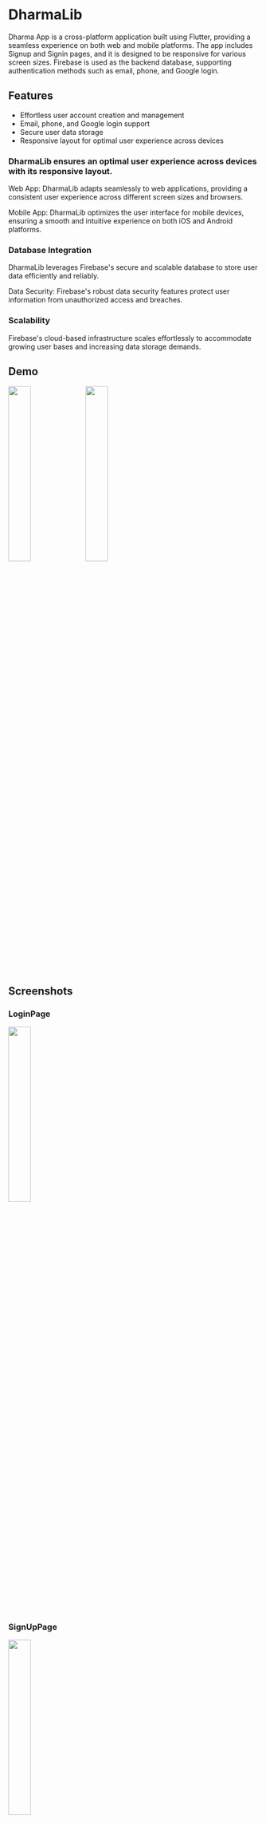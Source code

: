 
# DharmaLib

Dharma App is a cross-platform application built using Flutter, providing a seamless experience on both web and mobile platforms. The app includes Signup and Signin pages, and it is designed to be responsive for various screen sizes. Firebase is used as the backend database, supporting authentication methods such as email, phone, and Google login.


## Features

- Effortless user account creation and management
- Email, phone, and Google login support
- Secure user data storage
- Responsive layout for optimal user experience across devices

### DharmaLib ensures an optimal user experience across devices with its responsive layout.

Web App: DharmaLib adapts seamlessly to web applications, providing a consistent user experience across different screen sizes and browsers.

Mobile App: DharmaLib optimizes the user interface for mobile devices, ensuring a smooth and intuitive experience on both iOS and Android platforms.

### Database Integration
DharmaLib leverages Firebase's secure and scalable database to store user data efficiently and reliably.

Data Security: Firebase's robust data security features protect user information from unauthorized access and breaches.

### Scalability
 Firebase's cloud-based infrastructure scales effortlessly to accommodate growing user bases and increasing data storage demands.
## Demo

<img src="https://github.com/Rohit-Bhetal/DharmaLib/assets/96344296/3cf809d9-0261-4f90-8110-67e5a60b5c7a" width=30% height=30%>

   

<img src="https://github.com/Rohit-Bhetal/DharmaLib/assets/96344296/328de861-51e1-4d2a-a294-03f73cd462d3" width=30% height=30%>



## Screenshots

### LoginPage
<img src="https://github.com/Rohit-Bhetal/DharmaLib/assets/96344296/2636870f-7011-43f0-90f9-a215e5fb0e44" width=30% height=30%>









### SignUpPage
<img src="https://github.com/Rohit-Bhetal/DharmaLib/assets/96344296/0f80c5f5-8a94-4d58-83df-74a9ac2c5380" width=30% height=30%>




### DashBoard
<img src="https://github.com/Rohit-Bhetal/DharmaLib/assets/96344296/c328b2d5-37a5-4b99-9ec6-8c37c5a37699" width=30% height=30%>



### SideBar
<img src="https://github.com/Rohit-Bhetal/DharmaLib/assets/96344296/a1dee1ce-0f34-4989-8b9d-496a4625dc7c" width=30% height=30%>


## Run the Webapp :
